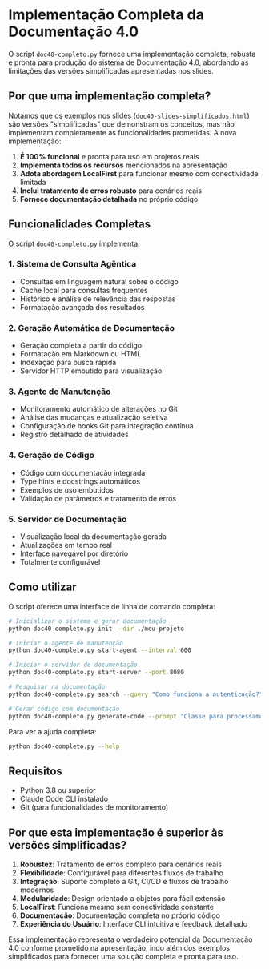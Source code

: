 # Implementação Completa da Documentação 4.0

O script `doc40-completo.py` fornece uma implementação completa, robusta e pronta para produção do sistema de Documentação 4.0, abordando as limitações das versões simplificadas apresentadas nos slides.

## Por que uma implementação completa?

Notamos que os exemplos nos slides (`doc40-slides-simplificados.html`) são versões "simplificadas" que demonstram os conceitos, mas não implementam completamente as funcionalidades prometidas. A nova implementação:

1. **É 100% funcional** e pronta para uso em projetos reais
2. **Implementa todos os recursos** mencionados na apresentação
3. **Adota abordagem LocalFirst** para funcionar mesmo com conectividade limitada
4. **Inclui tratamento de erros robusto** para cenários reais
5. **Fornece documentação detalhada** no próprio código

## Funcionalidades Completas

O script `doc40-completo.py` implementa:

### 1. Sistema de Consulta Agêntica
- Consultas em linguagem natural sobre o código
- Cache local para consultas frequentes
- Histórico e análise de relevância das respostas
- Formatação avançada dos resultados

### 2. Geração Automática de Documentação
- Geração completa a partir do código
- Formatação em Markdown ou HTML
- Indexação para busca rápida
- Servidor HTTP embutido para visualização

### 3. Agente de Manutenção
- Monitoramento automático de alterações no Git
- Análise das mudanças e atualização seletiva
- Configuração de hooks Git para integração contínua
- Registro detalhado de atividades

### 4. Geração de Código
- Código com documentação integrada
- Type hints e docstrings automáticos
- Exemplos de uso embutidos
- Validação de parâmetros e tratamento de erros

### 5. Servidor de Documentação
- Visualização local da documentação gerada
- Atualizações em tempo real
- Interface navegável por diretório
- Totalmente configurável

## Como utilizar

O script oferece uma interface de linha de comando completa:

```bash
# Inicializar o sistema e gerar documentação
python doc40-completo.py init --dir ./meu-projeto

# Iniciar o agente de manutenção
python doc40-completo.py start-agent --interval 600

# Iniciar o servidor de documentação
python doc40-completo.py start-server --port 8080

# Pesquisar na documentação
python doc40-completo.py search --query "Como funciona a autenticação?"

# Gerar código com documentação
python doc40-completo.py generate-code --prompt "Classe para processamento de pagamentos" --output payment.py
```

Para ver a ajuda completa:
```bash
python doc40-completo.py --help
```

## Requisitos

- Python 3.8 ou superior
- Claude Code CLI instalado
- Git (para funcionalidades de monitoramento)

## Por que esta implementação é superior às versões simplificadas?

1. **Robustez**: Tratamento de erros completo para cenários reais
2. **Flexibilidade**: Configurável para diferentes fluxos de trabalho
3. **Integração**: Suporte completo a Git, CI/CD e fluxos de trabalho modernos
4. **Modularidade**: Design orientado a objetos para fácil extensão
5. **LocalFirst**: Funciona mesmo sem conectividade constante
6. **Documentação**: Documentação completa no próprio código
7. **Experiência do Usuário**: Interface CLI intuitiva e feedback detalhado

Essa implementação representa o verdadeiro potencial da Documentação 4.0 conforme prometido na apresentação, indo além dos exemplos simplificados para fornecer uma solução completa e pronta para uso.